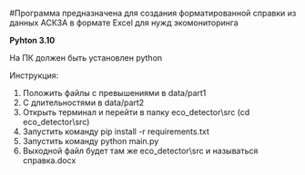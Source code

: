 #Программа предназначена для создания форматированной справки из данных АСКЗА в формате Excel для нужд экомониторинга

**Pyhton 3.10**

На ПК должен быть установлен python


Инструкция:
1. Положить файлы с превышениями в data/part1
2. С длительностями в data/part2
3. Открыть терминал и перейти в папку eco_detector\src (cd eco_detector\src)
4. Запустить команду pip install -r requirements.txt
5. Запустить команду python main.py
6. Выходной файл будет там же eco_detector\src и называться справка.docx
